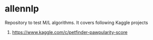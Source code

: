 # allennlp

Repository to test M/L algorithms. It covers following Kaggle projects

1. https://www.kaggle.com/c/petfinder-pawpularity-score

